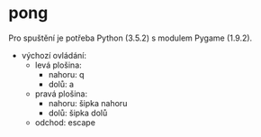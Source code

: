 # pong
Pro spuštění je potřeba Python (3.5.2) s modulem Pygame (1.9.2).

- výchozí ovládání:
  - levá plošina:
    - nahoru: q
    - dolů: a
  - pravá plošina:
    - nahoru: šipka nahoru
    - dolů: šipka dolů
  - odchod: escape
